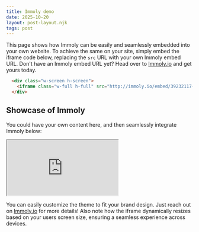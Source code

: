 ```yaml
---
title: Immoly demo
date: 2025-10-20
layout: post-layout.njk
tags: post
---
```


This page shows how Immoly can be easily and seamlessly embedded into your own website.
To achieve the same on your site, simply embed the iframe code below, replacing the `src` URL with your own Immoly embed URL.
Don't have an Immoly embed URL yet? Head over to [Immoly.io](https://immoly.io) and get yours today.

```html
  <div class="w-screen h-screen">
    <iframe class="w-full h-full" src="http://immoly.io/embed/39232117-5bfb-4b61-8ee4-afd78917c6bc" title="Immoly.io Interaktiver Tilgungsrechner"></iframe>
  </div>
```

## Showcase of Immoly

You could have your own content here, and then seamlessly integrate Immoly below:

  <div class="-ml-8 w-screen h-screen p-2">
    <iframe class="w-full h-full" src="http://localhost:3000/embed/39232117-5bfb-4b61-8ee4-afd78917c6bc" title="Immoly.io Interaktiver Tilgungsrechner"></iframe>
  </div>
  
You can easily customize the theme to fit your brand design. Just reach out on [Immoly.io](https://immoly.io) for more details!
Also note how the iframe dynamically resizes based on your users screen size, ensuring a seamless experience across devices.
